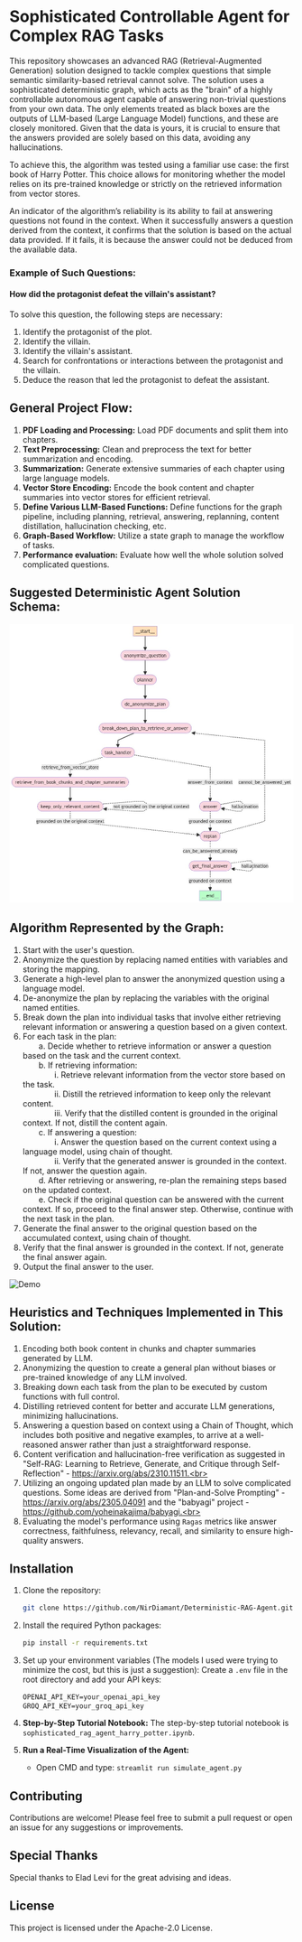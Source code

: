 # Sophisticated Controllable Agent for Complex RAG Tasks

This repository showcases an advanced RAG (Retrieval-Augmented Generation) solution designed to tackle complex questions that simple semantic similarity-based retrieval cannot solve. The solution uses a sophisticated deterministic graph, which acts as the "brain" of a highly controllable autonomous agent capable of answering non-trivial questions from your own data. The only elements treated as black boxes are the outputs of LLM-based (Large Language Model) functions, and these are closely monitored. Given that the data is yours, it is crucial to ensure that the answers provided are solely based on this data, avoiding any hallucinations.

To achieve this, the algorithm was tested using a familiar use case: the first book of Harry Potter. This choice allows for monitoring whether the model relies on its pre-trained knowledge or strictly on the retrieved information from vector stores.

An indicator of the algorithm’s reliability is its ability to fail at answering questions not found in the context. When it successfully answers a question derived from the context, it confirms that the solution is based on the actual data provided. If it fails, it is because the answer could not be deduced from the available data.


### Example of Such Questions:
#### How did the protagonist defeat the villain's assistant?
To solve this question, the following steps are necessary:

1. Identify the protagonist of the plot.
2. Identify the villain.
3. Identify the villain's assistant.
4. Search for confrontations or interactions between the protagonist and the villain.
5. Deduce the reason that led the protagonist to defeat the assistant.

## General Project Flow:

1. **PDF Loading and Processing:** Load PDF documents and split them into chapters.
2. **Text Preprocessing:** Clean and preprocess the text for better summarization and encoding.
3. **Summarization:** Generate extensive summaries of each chapter using large language models.
4. **Vector Store Encoding:** Encode the book content and chapter summaries into vector stores for efficient retrieval.
5. **Define Various LLM-Based Functions:** Define functions for the graph pipeline, including planning, retrieval, answering, replanning, content distillation, hallucination checking, etc.
6. **Graph-Based Workflow:** Utilize a state graph to manage the workflow of tasks.
7. **Performance evaluation:** Evaluate how well the whole solution solved complicated questions.

## Suggested Deterministic Agent Solution Schema:

![Solution Schema](graphs\final_graph_schema.jpeg)


## Algorithm Represented by the Graph:

1. Start with the user's question.<br>
2. Anonymize the question by replacing named entities with variables and storing the mapping.<br>
3. Generate a high-level plan to answer the anonymized question using a language model.<br>
4. De-anonymize the plan by replacing the variables with the original named entities.<br>
5. Break down the plan into individual tasks that involve either retrieving relevant information or answering a question based on a given context.<br>
6. For each task in the plan:<br>
&emsp;&emsp;a. Decide whether to retrieve information or answer a question based on the task and the current context.<br>
&emsp;&emsp;b. If retrieving information:<br>
&emsp;&emsp;&emsp;&emsp;i. Retrieve relevant information from the vector store based on the task.<br>
&emsp;&emsp;&emsp;&emsp;ii. Distill the retrieved information to keep only the relevant content.<br>
&emsp;&emsp;&emsp;&emsp;iii. Verify that the distilled content is grounded in the original context. If not, distill the content again.<br>
&emsp;&emsp;c. If answering a question:<br>
&emsp;&emsp;&emsp;&emsp;i. Answer the question based on the current context using a language model, using chain of thought.<br>
&emsp;&emsp;&emsp;&emsp;ii. Verify that the generated answer is grounded in the context. If not, answer the question again.<br>
&emsp;&emsp;d. After retrieving or answering, re-plan the remaining steps based on the updated context.<br>
&emsp;&emsp;e. Check if the original question can be answered with the current context. If so, proceed to the final answer step. Otherwise, continue with the next task in the plan.<br>
7. Generate the final answer to the original question based on the accumulated context, using chain of thought.<br>
8. Verify that the final answer is grounded in the context. If not, generate the final answer again.<br>
9. Output the final answer to the user.<br>

![Demo](graphs\demo_gif.gif)

## Heuristics and Techniques Implemented in This Solution:

1. Encoding both book content in chunks and chapter summaries generated by LLM.<br>
2. Anonymizing the question to create a general plan without biases or pre-trained knowledge of any LLM involved.<br>
3. Breaking down each task from the plan to be executed by custom functions with full control.<br>
4. Distilling retrieved content for better and accurate LLM generations, minimizing hallucinations.<br>
5. Answering a question based on context using a Chain of Thought, which includes both positive and negative examples, to arrive at a well-reasoned answer rather than just a straightforward response.<br>
6. Content verification and hallucination-free verification as suggested in "Self-RAG: Learning to Retrieve, Generate, and Critique through Self-Reflection" - https://arxiv.org/abs/2310.11511.<br>
7. Utilizing an ongoing updated plan made by an LLM to solve complicated questions. Some ideas are derived from "Plan-and-Solve Prompting" - https://arxiv.org/abs/2305.04091 and the "babyagi" project - https://github.com/yoheinakajima/babyagi.<br>
8. Evaluating the model's performance using `Ragas` metrics like answer correctness, faithfulness, relevancy, recall, and similarity to ensure high-quality answers.<br>


## Installation

1. Clone the repository:
    ```sh
    git clone https://github.com/NirDiamant/Deterministic-RAG-Agent.git
    ```

2. Install the required Python packages:
    ```sh
    pip install -r requirements.txt
    ```

3. Set up your environment variables (The models I used were trying to minimize the cost, but this is just a suggestion):
    Create a `.env` file in the root directory and add your API keys:
    ```
    OPENAI_API_KEY=your_openai_api_key
    GROQ_API_KEY=your_groq_api_key
    ```

4. **Step-by-Step Tutorial Notebook:** The step-by-step tutorial notebook is `sophisticated_rag_agent_harry_potter.ipynb`.

5. **Run a Real-Time Visualization of the Agent:**
    - Open CMD and type: `streamlit run simulate_agent.py`


## Contributing

Contributions are welcome! Please feel free to submit a pull request or open an issue for any suggestions or improvements.

## Special Thanks

Special thanks to Elad Levi for the great advising and ideas.

## License 

This project is licensed under the Apache-2.0 License.


